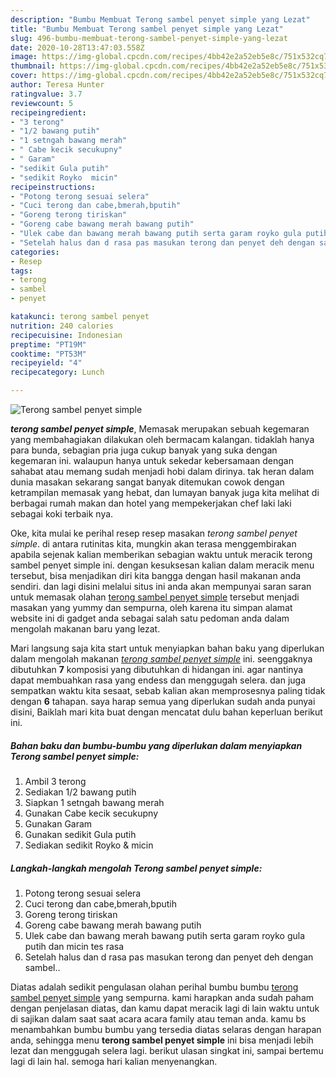 ```yaml
---
description: "Bumbu Membuat Terong sambel penyet simple yang Lezat"
title: "Bumbu Membuat Terong sambel penyet simple yang Lezat"
slug: 496-bumbu-membuat-terong-sambel-penyet-simple-yang-lezat
date: 2020-10-28T13:47:03.558Z
image: https://img-global.cpcdn.com/recipes/4bb42e2a52eb5e8c/751x532cq70/terong-sambel-penyet-simple-foto-resep-utama.jpg
thumbnail: https://img-global.cpcdn.com/recipes/4bb42e2a52eb5e8c/751x532cq70/terong-sambel-penyet-simple-foto-resep-utama.jpg
cover: https://img-global.cpcdn.com/recipes/4bb42e2a52eb5e8c/751x532cq70/terong-sambel-penyet-simple-foto-resep-utama.jpg
author: Teresa Hunter
ratingvalue: 3.7
reviewcount: 5
recipeingredient:
- "3 terong"
- "1/2 bawang putih"
- "1 setngah bawang merah"
- " Cabe kecik secukupny"
- " Garam"
- "sedikit Gula putih"
- "sedikit Royko  micin"
recipeinstructions:
- "Potong terong sesuai selera"
- "Cuci terong dan cabe,bmerah,bputih"
- "Goreng terong tiriskan"
- "Goreng cabe bawang merah bawang putih"
- "Ulek cabe dan bawang merah bawang putih serta garam royko gula putih dan micin tes rasa"
- "Setelah halus dan d rasa pas masukan terong dan penyet deh dengan sambel.."
categories:
- Resep
tags:
- terong
- sambel
- penyet

katakunci: terong sambel penyet 
nutrition: 240 calories
recipecuisine: Indonesian
preptime: "PT19M"
cooktime: "PT53M"
recipeyield: "4"
recipecategory: Lunch

---
```



![Terong sambel penyet simple](https://img-global.cpcdn.com/recipes/4bb42e2a52eb5e8c/751x532cq70/terong-sambel-penyet-simple-foto-resep-utama.jpg)

<b><i>terong sambel penyet simple</i></b>, Memasak merupakan sebuah kegemaran yang membahagiakan dilakukan oleh bermacam kalangan. tidaklah hanya para bunda, sebagian pria juga cukup banyak yang suka dengan kegemaran ini. walaupun hanya untuk sekedar kebersamaan dengan sahabat atau memang sudah menjadi hobi dalam dirinya. tak heran dalam dunia masakan sekarang sangat banyak ditemukan cowok dengan ketrampilan memasak yang hebat, dan lumayan banyak juga kita melihat di berbagai rumah makan dan hotel yang mempekerjakan chef laki laki sebagai koki terbaik nya.



Oke, kita mulai ke perihal resep resep masakan <i>terong sambel penyet simple</i>. di antara rutinitas kita, mungkin akan terasa menggembirakan apabila sejenak kalian memberikan sebagian waktu untuk meracik terong sambel penyet simple ini. dengan kesuksesan kalian dalam meracik menu tersebut, bisa menjadikan diri kita bangga dengan hasil makanan anda sendiri. dan lagi disini melalui situs ini anda akan mempunyai saran saran untuk memasak olahan <u>terong sambel penyet simple</u> tersebut menjadi masakan yang yummy dan sempurna, oleh karena itu simpan alamat website ini di gadget anda sebagai salah satu pedoman anda dalam mengolah makanan baru yang lezat.


Mari langsung saja kita start untuk menyiapkan bahan baku yang diperlukan dalam mengolah makanan <u><i>terong sambel penyet simple</i></u> ini. seenggaknya dibutuhkan <b>7</b> komposisi yang dibutuhkan di hidangan ini. agar nantinya dapat membuahkan rasa yang endess dan menggugah selera. dan juga sempatkan waktu kita sesaat, sebab kalian akan memprosesnya paling tidak dengan <b>6</b> tahapan. saya harap semua yang diperlukan sudah anda punyai disini, Baiklah mari kita buat dengan mencatat dulu bahan keperluan berikut ini.

<!--inarticleads1-->

##### Bahan baku dan bumbu-bumbu yang diperlukan dalam menyiapkan Terong sambel penyet simple:

1. Ambil 3 terong
1. Sediakan 1/2 bawang putih
1. Siapkan 1 setngah bawang merah
1. Gunakan  Cabe kecik secukupny
1. Gunakan  Garam
1. Gunakan sedikit Gula putih
1. Sediakan sedikit Royko &amp; micin




<!--inarticleads2-->

##### Langkah-langkah mengolah Terong sambel penyet simple:

1. Potong terong sesuai selera
1. Cuci terong dan cabe,bmerah,bputih
1. Goreng terong tiriskan
1. Goreng cabe bawang merah bawang putih
1. Ulek cabe dan bawang merah bawang putih serta garam royko gula putih dan micin tes rasa
1. Setelah halus dan d rasa pas masukan terong dan penyet deh dengan sambel..




Diatas adalah sedikit pengulasan olahan perihal bumbu bumbu <u>terong sambel penyet simple</u> yang sempurna. kami harapkan anda sudah paham dengan penjelasan diatas, dan kamu dapat meracik lagi di lain waktu untuk di sajikan dalam saat saat acara acara family atau teman anda. kamu bs menambahkan bumbu bumbu yang tersedia diatas selaras dengan harapan anda, sehingga menu <b>terong sambel penyet simple</b> ini bisa menjadi lebih lezat dan menggugah selera lagi. berikut ulasan singkat ini, sampai bertemu lagi di lain hal. semoga hari kalian menyenangkan.
